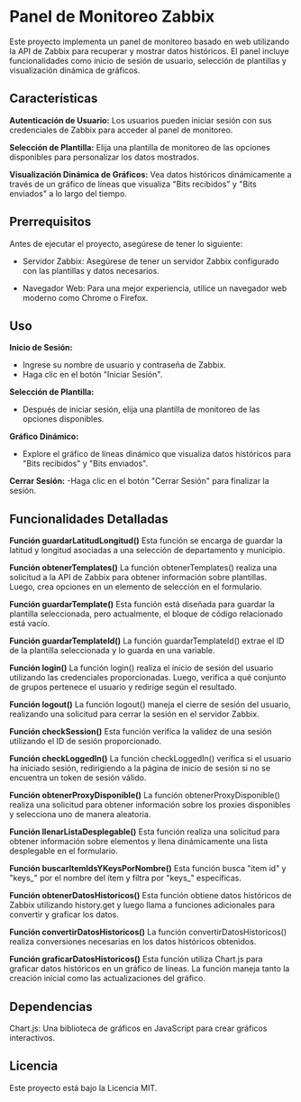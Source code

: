 # Panel de Monitoreo Zabbix
Este proyecto implementa un panel de monitoreo basado en web utilizando la API de Zabbix para recuperar y mostrar datos históricos. El panel incluye funcionalidades como inicio de sesión de usuario, selección de plantillas y visualización dinámica de gráficos.

## Características

**Autenticación de Usuario:** Los usuarios pueden iniciar sesión con sus credenciales de Zabbix para acceder al panel de monitoreo.

**Selección de Plantilla:** Elija una plantilla de monitoreo de las opciones disponibles para personalizar los datos mostrados.

**Visualización Dinámica de Gráficos:** Vea datos históricos dinámicamente a través de un gráfico de líneas que visualiza "Bits recibidos" y "Bits enviados" a lo largo del tiempo.

## Prerrequisitos
Antes de ejecutar el proyecto, asegúrese de tener lo siguiente:

- Servidor Zabbix: Asegúrese de tener un servidor Zabbix configurado con las plantillas y datos necesarios.

- Navegador Web: Para una mejor experiencia, utilice un navegador web moderno como Chrome o Firefox.

## Uso

**Inicio de Sesión:**
- Ingrese su nombre de usuario y contraseña de Zabbix.
- Haga clic en el botón "Iniciar Sesión".

**Selección de Plantilla:**
- Después de iniciar sesión, elija una plantilla de monitoreo de las opciones disponibles.

**Gráfico Dinámico:**
- Explore el gráfico de líneas dinámico que visualiza datos históricos para "Bits recibidos" y "Bits enviados".

**Cerrar Sesión:**
-Haga clic en el botón "Cerrar Sesión" para finalizar la sesión.

## Funcionalidades Detalladas
**Función guardarLatitudLongitud()**
Esta función se encarga de guardar la latitud y longitud asociadas a una selección de departamento y municipio.

**Función obtenerTemplates()**
La función obtenerTemplates() realiza una solicitud a la API de Zabbix para obtener información sobre plantillas. Luego, crea opciones en un elemento de selección en el formulario.

**Función guardarTemplate()**
Esta función está diseñada para guardar la plantilla seleccionada, pero actualmente, el bloque de código relacionado está vacío.

**Función guardarTemplateId()**
La función guardarTemplateId() extrae el ID de la plantilla seleccionada y lo guarda en una variable.

**Función login()**
La función login() realiza el inicio de sesión del usuario utilizando las credenciales proporcionadas. Luego, verifica a qué conjunto de grupos pertenece el usuario y redirige según el resultado.

**Función logout()**
La función logout() maneja el cierre de sesión del usuario, realizando una solicitud para cerrar la sesión en el servidor Zabbix.

**Función checkSession()**
Esta función verifica la validez de una sesión utilizando el ID de sesión proporcionado.

**Función checkLoggedIn()**
La función checkLoggedIn() verifica si el usuario ha iniciado sesión, redirigiendo a la página de inicio de sesión si no se encuentra un token de sesión válido.

**Función obtenerProxyDisponible()**
La función obtenerProxyDisponible() realiza una solicitud para obtener información sobre los proxies disponibles y selecciona uno de manera aleatoria.

**Función llenarListaDesplegable()**
Esta función realiza una solicitud para obtener información sobre elementos y llena dinámicamente una lista desplegable en el formulario.

**Función buscarItemIdsYKeysPorNombre()**
Esta función busca "item id" y "keys_" por el nombre del ítem y filtra por "keys_" específicas.


**Función obtenerDatosHistoricos()**
Esta función obtiene datos históricos de Zabbix utilizando history.get y luego llama a funciones adicionales para convertir y graficar los datos.

**Función convertirDatosHistoricos()**
La función convertirDatosHistoricos() realiza conversiones necesarias en los datos históricos obtenidos.

**Función graficarDatosHistoricos()**
Esta función utiliza Chart.js para graficar datos históricos en un gráfico de líneas. La función maneja tanto la creación inicial como las actualizaciones del gráfico.

## Dependencias
Chart.js: Una biblioteca de gráficos en JavaScript para crear gráficos interactivos.

## Licencia
Este proyecto está bajo la Licencia MIT.